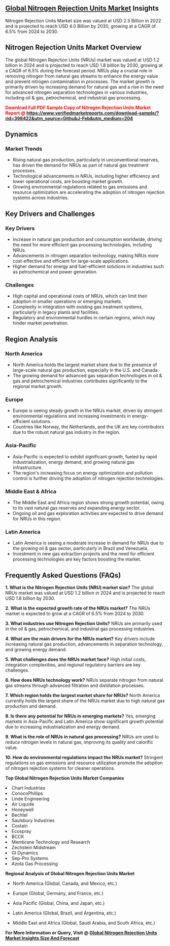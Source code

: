 <h2><a href="https://www.verifiedmarketreports.com/download-sample/?rid=398422&amp;utm_source=GithubJ&amp;utm_medium=204" target="_blank">Global Nitrogen Rejection Units Market</a> Insights</h2><p>Nitrogen Rejection Units Market size was valued at USD 2.5 Billion in 2022 and is projected to reach USD 4.0 Billion by 2030, growing at a CAGR of 6.5% from 2024 to 2030.</p><p><h2>Nitrogen Rejection Units Market Overview</h2> <p>The global Nitrogen Rejection Units (NRUs) market was valued at USD 1.2 billion in 2024 and is projected to reach USD 1.8 billion by 2030, growing at a CAGR of 6.5% during the forecast period. NRUs play a crucial role in removing nitrogen from natural gas streams to enhance the energy value and prevent nitrogen contamination in processes. The market growth is primarily driven by increasing demand for natural gas and a rise in the need for advanced nitrogen separation technologies in various industries, including oil & gas, petrochemical, and industrial gas processing.</p> <p><strong><p><span class=""><span style="color: #ff0000;"><strong>Download Full PDF Sample Copy of Nitrogen Rejection Units Market Report</strong> @ </span><a href="https://www.verifiedmarketreports.com/download-sample/?rid=398422&amp;utm_source=GithubJ-Feb&amp;utm_medium=204" target="_blank">https://www.verifiedmarketreports.com/download-sample/?rid=398422&amp;utm_source=GithubJ-Feb&amp;utm_medium=204</a></span></p></strong></p> <h2>Dynamics</h2> <h3>Market Trends</h3> <ul> <li>Rising natural gas production, particularly in unconventional reserves, has driven the demand for NRUs as part of natural gas treatment processes.</li> <li>Technological advancements in NRUs, including higher efficiency and lower operational costs, are boosting market growth.</li> <li>Growing environmental regulations related to gas emissions and resource optimization are accelerating the adoption of nitrogen rejection systems across industries.</li> </ul> <h2>Key Drivers and Challenges</h2> <h3>Key Drivers</h3> <ul> <li>Increase in natural gas production and consumption worldwide, driving the need for more efficient gas processing technologies, including NRUs.</li> <li>Advancements in nitrogen separation technology, making NRUs more cost-effective and efficient for large-scale applications.</li> <li>Higher demand for energy and fuel-efficient solutions in industries such as petrochemical and power generation.</li> </ul> <h3>Challenges</h3> <ul> <li>High capital and operational costs of NRUs, which can limit their adoption in smaller operations or emerging markets.</li> <li>Complexity in integration with existing gas treatment systems, particularly in legacy plants and facilities.</li> <li>Regulatory and environmental hurdles in certain regions, which may hinder market penetration.</li> </ul> <h2>Region Analysis</h2> <h3>North America</h3> <ul> <li>North America holds the largest market share due to the presence of large-scale natural gas production, especially in the U.S. and Canada.</li> <li>The growing demand for advanced gas separation technologies in oil & gas and petrochemical industries contributes significantly to the regional market growth.</li> </ul> <h3>Europe</h3> <ul> <li>Europe is seeing steady growth in the NRUs market, driven by stringent environmental regulations and increasing investments in energy-efficient solutions.</li> <li>Countries like Norway, the Netherlands, and the UK are key contributors due to the robust natural gas industry in the region.</li> </ul> <h3>Asia-Pacific</h3> <ul> <li>Asia-Pacific is expected to exhibit significant growth, fueled by rapid industrialization, energy demand, and growing natural gas infrastructure.</li> <li>The region's increasing focus on energy optimization and pollution control is further driving the adoption of nitrogen rejection technologies.</li> </ul> <h3>Middle East & Africa</h3> <ul> <li>The Middle East and Africa region shows strong growth potential, owing to its vast natural gas reserves and expanding energy sector.</li> <li>Ongoing oil and gas exploration activities are expected to drive demand for NRUs in this region.</li> </ul> <h3>Latin America</h3> <ul> <li>Latin America is seeing a moderate increase in demand for NRUs due to the growing oil & gas sector, particularly in Brazil and Venezuela.</li> <li>Investment in new gas extraction projects and the need for efficient processing technologies are key factors boosting the market.</li> </ul> <h2>Frequently Asked Questions (FAQs)</h2> <p><strong>1. What is the Nitrogen Rejection Units (NRU) market size?</strong> The global NRUs market was valued at USD 1.2 billion in 2024 and is projected to reach USD 1.8 billion by 2030.</p> <p><strong>2. What is the expected growth rate of the NRUs market?</strong> The NRUs market is expected to grow at a CAGR of 6.5% from 2024 to 2030.</p> <p><strong>3. What industries use Nitrogen Rejection Units?</strong> NRUs are primarily used in the oil & gas, petrochemical, and industrial gas processing industries.</p> <p><strong>4. What are the main drivers for the NRUs market?</strong> Key drivers include increasing natural gas production, advancements in separation technology, and growing energy demand.</p> <p><strong>5. What challenges does the NRUs market face?</strong> High initial costs, integration complexities, and regional regulatory barriers are key challenges.</p> <p><strong>6. How does NRUs technology work?</strong> NRUs separate nitrogen from natural gas streams through advanced filtration and distillation processes.</p> <p><strong>7. Which region holds the largest market share for NRUs?</strong> North America currently holds the largest share of the NRUs market due to high natural gas production and demand.</p> <p><strong>8. Is there any potential for NRUs in emerging markets?</strong> Yes, emerging markets in Asia-Pacific and Latin America show significant growth potential due to increasing industrialization and energy demand.</p> <p><strong>9. What is the role of NRUs in natural gas processing?</strong> NRUs are used to reduce nitrogen levels in natural gas, improving its quality and calorific value.</p> <p><strong>10. How do environmental regulations impact the NRUs market?</strong> Stringent regulations on gas emissions and resource utilization promote the adoption of nitrogen rejection systems for cleaner operations.</p> </p><p><strong>Top Global Nitrogen Rejection Units Market Companies</strong></p><div data-test-id=""><p><li>Chart Industries</li><li> ConocoPhillips</li><li> Linde Engineering</li><li> Air Liquide</li><li> Honeywell</li><li> Bechtel</li><li> Saulsbury Industries</li><li> Costain</li><li> Ecospray</li><li> BCCK</li><li> Membrane Technology and Research</li><li> Zechstein Midstream</li><li> GI Dynamics</li><li> Sep-Pro Systems</li><li> Azota Gas Processing</li></p><div><strong>Regional Analysis of&nbsp;Global Nitrogen Rejection Units Market</strong></div><ul><li dir="ltr"><p dir="ltr">North America&nbsp;(Global, Canada, and Mexico, etc.)</p></li><li dir="ltr"><p dir="ltr">Europe (Global, Germany, and France, etc.)</p></li><li dir="ltr"><p dir="ltr">Asia Pacific&nbsp;(Global, China, and Japan, etc.)</p></li><li dir="ltr"><p dir="ltr">Latin America&nbsp;(Global, Brazil, and Argentina, etc.)</p></li><li dir="ltr">Middle East and Africa&nbsp;(Global, Saudi Arabia, and South Africa, etc.)</li></ul><p><strong>For More Information or Query, Visit @&nbsp;</strong><strong><a href="https://www.verifiedmarketreports.com/product/nitrogen-rejection-units-market/?utm_source=GithubJ&amp;utm_medium=204" target="_blank">Global Nitrogen Rejection Units Market Insights Size And Forecast</a></strong></p></div>
